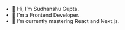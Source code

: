 - 👋 Hi, I’m Sudhanshu Gupta.
- 👀 I’m a Frontend Developer.
- 🌱 I’m currently mastering React and Next.js.

<!---
SudhanshuGupta409/SudhanshuGupta409 is a ✨ special ✨ repository because its `README.md` (this file) appears on your GitHub profile.
You can click the Preview link to take a look at your changes.
--->
